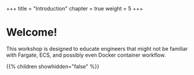 +++
title = "Introduction"
chapter = true
weight = 5
+++

# Welcome!

This workshop is designed to educate engineers that might not be familiar with Fargate, ECS,
and possibly even Docker container workflow.

{{% children showhidden="false" %}}


